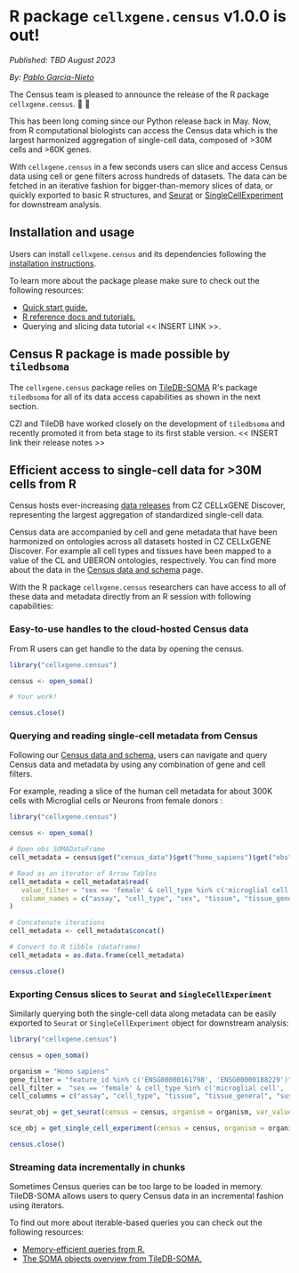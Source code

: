 # R package `cellxgene.census` v1.0.0 is out!

*Published: TBD August 2023*

*By: [Pablo Garcia-Nieto](pgarcia-nieto@chanzuckerberg.com)*

The Census team is pleased to announce the release of the R package `cellxgene.census`. 🎉 🎉 

This has been long coming since our Python release back in May. Now, from R computational biologists can access the Census data which is the largest harmonized aggregation of single-cell data, composed of >30M cells and >60K genes.
 
With `cellxgene.census` in a few seconds users can slice and access Census data using cell or gene filters across hundreds of datasets. The data can be fetched in an iterative fashion for bigger-than-memory slices of data, or quickly exported to basic R structures, and [Seurat](https://satijalab.org/seurat/) or [SingleCellExperiment](https://bioconductor.org/packages/release/bioc/html/SingleCellExperiment.html) for downstream analysis.

## Installation and usage

Users can install `cellxgene.census` and its dependencies following the [installation instructions](https://chanzuckerberg.github.io/cellxgene-census/cellxgene_census_docsite_installation.html).

To learn more about the package please make sure to check out the following resources:

* [Quick start guide.](https://chanzuckerberg.github.io/cellxgene-census/cellxgene_census_docsite_quick_start.html)
* [R reference docs and tutorials.](https://chanzuckerberg.github.io/cellxgene-census/r/index.html)
* Querying and slicing data tutorial << INSERT LINK >>.

## Census R package is made possible by `tiledbsoma`

The `cellxgene.census` package relies on [TileDB-SOMA](https://github.com/single-cell-data/TileDB-SOMA) R's package `tiledbsoma` for all of its data access capabilities as shown in the next section. 

CZI and TileDB have worked closely on the development of `tiledbsoma` and recently promoted it from beta stage to its first stable version.  << INSERT link their release notes >>

## Efficient access to single-cell data for >30M cells from R

Census hosts ever-increasing [data releases](https://chanzuckerberg.github.io/cellxgene-census/cellxgene_census_docsite_data_release_info.html) from CZ CELLxGENE Discover, representing the largest aggregation of standardized single-cell data. 

Census data are accompanied by cell and gene metadata that have been harmonized on ontologies across all datasets hosted in CZ CELLxGENE Discover. For example all cell types and tissues have been mapped to a value of the CL and UBERON ontologies, respectively. You can find more about the data in the [Census data and schema](https://chanzuckerberg.github.io/cellxgene-census/cellxgene_census_docsite_schema.html) page.

With the R package `cellxgene.census` researchers can have access to all of these data and metadata directly from an R session with following capabilities:

### Easy-to-use handles to the cloud-hosted Census data

From R users can get handle to the data by opening the census.

```r
library("cellxgene.census")

census <- open_soma()

# Your work!

census.close()
``` 

### Querying and reading single-cell metadata from Census

Following our [Census data and schema](https://chanzuckerberg.github.io/cellxgene-census/cellxgene_census_docsite_schema.html), users can navigate and query Census data and metadata by using any combination of gene and cell filters.

For example, reading a slice of the human cell metadata for about 300K cells with Microglial cells or Neurons from female donors :

```r
library("cellxgene.census")

census <- open_soma()

# Open obs SOMADataFrame
cell_metadata = census$get("census_data")$get("homo_sapiens")$get("obs")

# Read as an iterator of Arrow Tables
cell_metadata = cell_metadata$read(
   value_filter = "sex == 'female' & cell_type %in% c('microglial cell', 'neuron')",
   column_names = c("assay", "cell_type", "sex", "tissue", "tissue_general", "suspension_type", "disease")
)

# Concatenate iterations
cell_metadata <- cell_metadata$concat()

# Convert to R tibble (dataframe)
cell_metadata = as.data.frame(cell_metadata)

census.close()
```

### Exporting Census slices to `Seurat` and `SingleCellExperiment`

Similarly querying both the single-cell data along metadata can be easily exported to  `Seurat` or `SingleCellExperiment` object for downstream analysis:

```r
library("cellxgene.census")

census = open_soma()

organism = "Homo sapiens"
gene_filter = "feature_id %in% c('ENSG00000161798', 'ENSG00000188229')"
cell_filter =  "sex == 'female' & cell_type %in% c('microglial cell', 'neuron')"
cell_columns = c("assay", "cell_type", "tissue", "tissue_general", "suspension_type", "disease")

seurat_obj = get_seurat(census = census, organism = organism, var_value_filter = gene_filter, obs_value_filter = cell_filter, obs_column_names = cell_columns)

sce_obj = get_single_cell_experiment(census = census, organism = organism, var_value_filter = gene_filter, obs_value_filter = cell_filter, obs_column_names = cell_columns)

census.close()
```

### Streaming data incrementally in chunks

Sometimes Census queries can be too large to be loaded in memory. TileDB-SOMA allows users to query Census data in an incremental fashion using iterators.

To find out more about iterable-based queries you can check out the following resources:

* [Memory-efficient queries from R.](https://chanzuckerberg.github.io/cellxgene-census/cellxgene_census_docsite_quick_start.html#id2)
* [The SOMA objects overview from TileDB-SOMA.](https://single-cell-data.github.io/TileDB-SOMA/articles/soma-objects.html)
